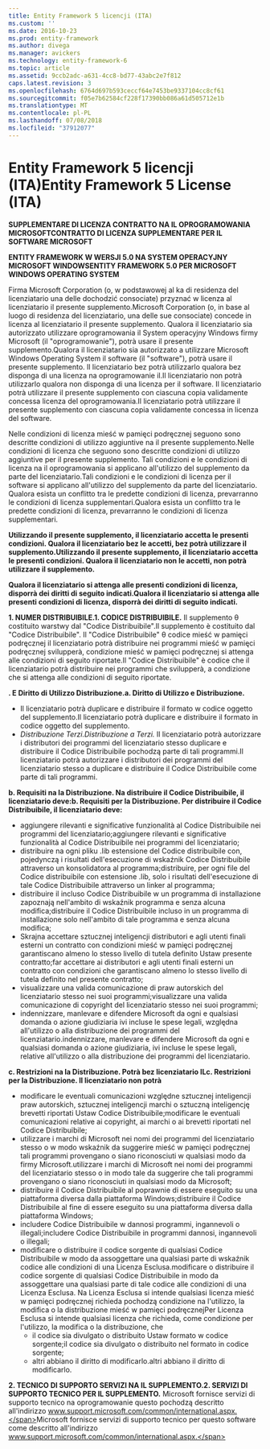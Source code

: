 ```yaml
---
title: Entity Framework 5 licencji (ITA)
ms.custom: ''
ms.date: 2016-10-23
ms.prod: entity-framework
ms.author: divega
ms.manager: avickers
ms.technology: entity-framework-6
ms.topic: article
ms.assetid: 9ccb2adc-a631-4cc8-bd77-43abc2e7f812
caps.latest.revision: 3
ms.openlocfilehash: 6764d697b593ceccf64e7453be9337104cc8cf61
ms.sourcegitcommit: f05e7b62584cf228f17390bb086a61d505712e1b
ms.translationtype: MT
ms.contentlocale: pl-PL
ms.lasthandoff: 07/08/2018
ms.locfileid: "37912077"
---
```

# <a name="entity-framework-5-license-ita"></a><span data-ttu-id="26359-102">Entity Framework 5 licencji (ITA)</span><span class="sxs-lookup"><span data-stu-id="26359-102">Entity Framework 5 License (ITA)</span></span>
<span data-ttu-id="26359-103">**SUPPLEMENTARE DI LICENZA CONTRATTO NA IL OPROGRAMOWANIA MICROSOFT**</span><span class="sxs-lookup"><span data-stu-id="26359-103">**CONTRATTO DI LICENZA SUPPLEMENTARE PER IL SOFTWARE MICROSOFT**</span></span>

<span data-ttu-id="26359-104">**ENTITY FRAMEWORK W WERSJI 5.0 NA SYSTEM OPERACYJNY MICROSOFT WINDOWS**</span><span class="sxs-lookup"><span data-stu-id="26359-104">**ENTITY FRAMEWORK 5.0 PER MICROSOFT WINDOWS OPERATING SYSTEM**</span></span>

<span data-ttu-id="26359-105">Firma Microsoft Corporation (o, w podstawowej al ka di residenza del licenziatario una delle dochodzić consociate) przyznać w licenza al licenziatario il presente supplemento.</span><span class="sxs-lookup"><span data-stu-id="26359-105">Microsoft Corporation (o, in base al luogo di residenza del licenziatario, una delle sue consociate) concede in licenza al licenziatario il presente supplemento.</span></span> <span data-ttu-id="26359-106">Qualora il licenziatario sia autorizzato utilizzare oprogramowania il System operacyjny Windows firmy Microsoft (il "oprogramowanie"), potrà usare il presente supplemento.</span><span class="sxs-lookup"><span data-stu-id="26359-106">Qualora il licenziatario sia autorizzato a utilizzare Microsoft Windows Operating System il software (il "software"), potrà usare il presente supplemento.</span></span> <span data-ttu-id="26359-107">Il licenziatario bez potrà utilizzarlo qualora bez disponga di una licenza na oprogramowanie il.</span><span class="sxs-lookup"><span data-stu-id="26359-107">Il licenziatario non potrà utilizzarlo qualora non disponga di una licenza per il software.</span></span> <span data-ttu-id="26359-108">Il licenziatario potrà utilizzare il presente supplemento con ciascuna copia validamente concessa licenza del oprogramowania.</span><span class="sxs-lookup"><span data-stu-id="26359-108">Il licenziatario potrà utilizzare il presente supplemento con ciascuna copia validamente concessa in licenza del software.</span></span>

<span data-ttu-id="26359-109">Nelle condizioni di licenza mieść w pamięci podręcznej seguono sono descritte condizioni di utilizzo aggiuntive na il presente supplemento.</span><span class="sxs-lookup"><span data-stu-id="26359-109">Nelle condizioni di licenza che seguono sono descritte condizioni di utilizzo aggiuntive per il presente supplemento.</span></span> <span data-ttu-id="26359-110">Tali condizioni e le condizioni di licenza na il oprogramowania si applicano all'utilizzo del supplemento da parte del licenziatario.</span><span class="sxs-lookup"><span data-stu-id="26359-110">Tali condizioni e le condizioni di licenza per il software si applicano all'utilizzo del supplemento da parte del licenziatario.</span></span> <span data-ttu-id="26359-111">Qualora esista un conflitto tra le predette condizioni di licenza, prevarranno le condizioni di licenza supplementari.</span><span class="sxs-lookup"><span data-stu-id="26359-111">Qualora esista un conflitto tra le predette condizioni di licenza, prevarranno le condizioni di licenza supplementari.</span></span>

<span data-ttu-id="26359-112">**Utilizzando il presente supplemento, il licenziatario accetta le presenti condizioni. Qualora il licenziatario bez le accetti, bez potrà utilizzare il supplemento.**</span><span class="sxs-lookup"><span data-stu-id="26359-112">**Utilizzando il presente supplemento, il licenziatario accetta le presenti condizioni. Qualora il licenziatario non le accetti, non potrà utilizzare il supplemento.**</span></span>

<span data-ttu-id="26359-113">**Qualora il licenziatario si attenga alle presenti condizioni di licenza, disporrà dei diritti di seguito indicati.**</span><span class="sxs-lookup"><span data-stu-id="26359-113">**Qualora il licenziatario si attenga alle presenti condizioni di licenza, disporrà dei diritti di seguito indicati.**</span></span>

<span data-ttu-id="26359-114">**1. NUMER DISTRIBUIBILE.**</span><span class="sxs-lookup"><span data-stu-id="26359-114">**1. CODICE DISTRIBUIBILE.**</span></span> <span data-ttu-id="26359-115">Il supplemento θ costituito warstwy dal "Codice Distribuibile".</span><span class="sxs-lookup"><span data-stu-id="26359-115">Il supplemento è costituito dal "Codice Distribuibile".</span></span> <span data-ttu-id="26359-116">Il "Codice Distribuibile" θ codice mieść w pamięci podręcznej il licenziatario potrà distribuire nei programmi mieść w pamięci podręcznej svilupperà, condizione mieść w pamięci podręcznej si attenga alle condizioni di seguito riportate.</span><span class="sxs-lookup"><span data-stu-id="26359-116">Il "Codice Distribuibile" è codice che il licenziatario potrà distribuire nei programmi che svilupperà, a condizione che si attenga alle condizioni di seguito riportate.</span></span>

<span data-ttu-id="26359-117">**. E Diritto di Utilizzo Distribuzione.**</span><span class="sxs-lookup"><span data-stu-id="26359-117">**a. Diritto di Utilizzo e Distribuzione.**</span></span>

-   <span data-ttu-id="26359-118">Il licenziatario potrà duplicare e distribuire il formato w codice oggetto del supplemento.</span><span class="sxs-lookup"><span data-stu-id="26359-118">Il licenziatario potrà duplicare e distribuire il formato in codice oggetto del supplemento.</span></span>
-   <span data-ttu-id="26359-119">*Distribuzione Terzi.*</span><span class="sxs-lookup"><span data-stu-id="26359-119">*Distribuzione a Terzi.*</span></span> <span data-ttu-id="26359-120">Il licenziatario potrà autorizzare i distributori dei programmi del licenziatario stesso duplicare e distribuire il Codice Distribuibile pochodzą parte di tali programmi.</span><span class="sxs-lookup"><span data-stu-id="26359-120">Il licenziatario potrà autorizzare i distributori dei programmi del licenziatario stesso a duplicare e distribuire il Codice Distribuibile come parte di tali programmi.</span></span>

<span data-ttu-id="26359-121">**b. Requisiti na la Distribuzione. Na distribuire il Codice Distribuibile, il licenziatario deve:**</span><span class="sxs-lookup"><span data-stu-id="26359-121">**b. Requisiti per la Distribuzione. Per distribuire il Codice Distribuibile, il licenziatario deve:**</span></span>

-   <span data-ttu-id="26359-122">aggiungere rilevanti e significative funzionalità al Codice Distribuibile nei programmi del licenziatario;</span><span class="sxs-lookup"><span data-stu-id="26359-122">aggiungere rilevanti e significative funzionalità al Codice Distribuibile nei programmi del licenziatario;</span></span>
-   <span data-ttu-id="26359-123">distribuire na ogni pliku .lib estensione del Codice distribuibile con, pojedynczą i risultati dell'esecuzione di wskaźnik Codice Distribuibile attraverso un konsolidatora al programma;</span><span class="sxs-lookup"><span data-stu-id="26359-123">distribuire, per ogni file del Codice distribuibile con estensione .lib, solo i risultati dell'esecuzione di tale Codice Distribuibile attraverso un linker al programma;</span></span>
-   <span data-ttu-id="26359-124">distribuire il incluso Codice Distribuibile w un programma di installazione zapoznają nell'ambito di wskaźnik programma e senza alcuna modifica;</span><span class="sxs-lookup"><span data-stu-id="26359-124">distribuire il Codice Distribuibile incluso in un programma di installazione solo nell'ambito di tale programma e senza alcuna modifica;</span></span>
-   <span data-ttu-id="26359-125">Skrajna accettare sztucznej inteligencji distributori e agli utenti finali esterni un contratto con condizioni mieść w pamięci podręcznej garantiscano almeno lo stesso livello di tutela definito Ustaw presente contratto;</span><span class="sxs-lookup"><span data-stu-id="26359-125">far accettare ai distributori e agli utenti finali esterni un contratto con condizioni che garantiscano almeno lo stesso livello di tutela definito nel presente contratto;</span></span>
-   <span data-ttu-id="26359-126">visualizzare una valida comunicazione di praw autorskich del licenziatario stesso nei suoi programmi;</span><span class="sxs-lookup"><span data-stu-id="26359-126">visualizzare una valida comunicazione di copyright del licenziatario stesso nei suoi programmi;</span></span>
-   <span data-ttu-id="26359-127">indennizzare, manlevare e difendere Microsoft da ogni e qualsiasi domanda o azione giudiziaria ivi incluse le spese legali, względna all'utilizzo o alla distribuzione dei programmi del licenziatario.</span><span class="sxs-lookup"><span data-stu-id="26359-127">indennizzare, manlevare e difendere Microsoft da ogni e qualsiasi domanda o azione giudiziaria, ivi incluse le spese legali, relative all'utilizzo o alla distribuzione dei programmi del licenziatario.</span></span>

<span data-ttu-id="26359-128">**c. Restrizioni na la Distribuzione. Potrà bez licenziatario IL**</span><span class="sxs-lookup"><span data-stu-id="26359-128">**c. Restrizioni per la Distribuzione. Il licenziatario non potrà**</span></span>

-   <span data-ttu-id="26359-129">modificare le eventuali comunicazioni względne sztucznej inteligencji praw autorskich, sztucznej inteligencji marchi o sztuczną inteligencję brevetti riportati Ustaw Codice Distribuibile;</span><span class="sxs-lookup"><span data-stu-id="26359-129">modificare le eventuali comunicazioni relative ai copyright, ai marchi o ai brevetti riportati nel Codice Distribuibile;</span></span>
-   <span data-ttu-id="26359-130">utilizzare i marchi di Microsoft nei nomi dei programmi del licenziatario stesso o w modo wskaźnik da suggerire mieść w pamięci podręcznej tali programmi provengano o siano riconosciuti w qualsiasi modo da firmy Microsoft.</span><span class="sxs-lookup"><span data-stu-id="26359-130">utilizzare i marchi di Microsoft nei nomi dei programmi del licenziatario stesso o in modo tale da suggerire che tali programmi provengano o siano riconosciuti in qualsiasi modo da Microsoft;</span></span>
-   <span data-ttu-id="26359-131">distribuire il Codice Distribuibile al poprawnie di essere eseguito su una piattaforma diversa dalla piattaforma Windows;</span><span class="sxs-lookup"><span data-stu-id="26359-131">distribuire il Codice Distribuibile al fine di essere eseguito su una piattaforma diversa dalla piattaforma Windows;</span></span>
-   <span data-ttu-id="26359-132">includere Codice Distribuibile w dannosi programmi, ingannevoli o illegali;</span><span class="sxs-lookup"><span data-stu-id="26359-132">includere Codice Distribuibile in programmi dannosi, ingannevoli o illegali;</span></span>
-   <span data-ttu-id="26359-133">modificare o distribuire il codice sorgente di qualsiasi Codice Distribuibile w modo da assoggettare una qualsiasi parte di wskaźnik codice alle condizioni di una Licenza Esclusa.</span><span class="sxs-lookup"><span data-stu-id="26359-133">modificare o distribuire il codice sorgente di qualsiasi Codice Distribuibile in modo da assoggettare una qualsiasi parte di tale codice alle condizioni di una Licenza Esclusa.</span></span> <span data-ttu-id="26359-134">Na Licenza Esclusa si intende qualsiasi licenza mieść w pamięci podręcznej richieda pochodzą condizione na l'utilizzo, la modifica o la distribuzione mieść w pamięci podręcznej</span><span class="sxs-lookup"><span data-stu-id="26359-134">Per Licenza Esclusa si intende qualsiasi licenza che richieda, come condizione per l'utilizzo, la modifica o la distribuzione, che</span></span>
    -   <span data-ttu-id="26359-135">il codice sia divulgato o distribuito Ustaw formato w codice sorgente;</span><span class="sxs-lookup"><span data-stu-id="26359-135">il codice sia divulgato o distribuito nel formato in codice sorgente;</span></span>
    -   <span data-ttu-id="26359-136">altri abbiano il diritto di modificarlo.</span><span class="sxs-lookup"><span data-stu-id="26359-136">altri abbiano il diritto di modificarlo.</span></span>

<span data-ttu-id="26359-137">**2. TECNICO DI SUPPORTO SERVIZI NA IL SUPPLEMENTO.**</span><span class="sxs-lookup"><span data-stu-id="26359-137">**2. SERVIZI DI SUPPORTO TECNICO PER IL SUPPLEMENTO.**</span></span> <span data-ttu-id="26359-138">Microsoft fornisce servizi di supporto tecnico na oprogramowanie questo pochodzą descritto all'indirizzo www.support.microsoft.com/common/international.aspx.</span><span class="sxs-lookup"><span data-stu-id="26359-138">Microsoft fornisce servizi di supporto tecnico per questo software come descritto all'indirizzo www.support.microsoft.com/common/international.aspx.</span></span>
